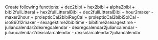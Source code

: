 Create following functions:
	+ dec2bibi
	+ hex2bibi
	+ alpha2bibi
	+ bibi2fullLitteral
	+ hex2fullLitteralBibi
	+ dec2fullLitteralBibi
	+ hour2maxer
	- maxer2hour
	+ prolepticCal2bibiRegCal
	+ prolepticCal2bibiSolCal
	- iso86012maxer
	- sexagestime2bibitime
	- bibitime2sexagestime
	- juliancalendar2dexregcalendar
	- dexregcalendar2juliancalendar
	- juliancalendar2dexsolarcalendar
	- dexsolarcalendar2juliancalendar
